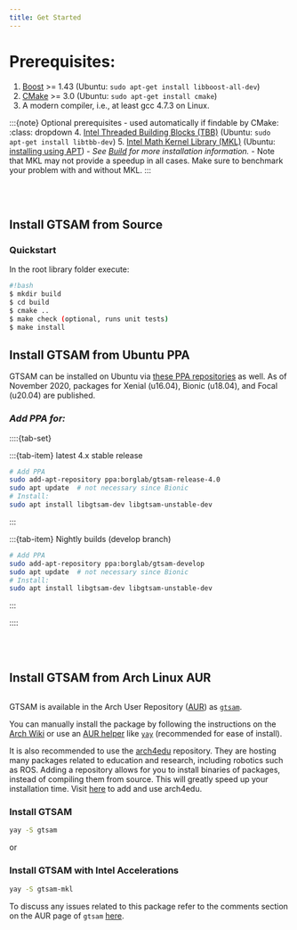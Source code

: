 ```yaml
---
title: Get Started
---
```


# Prerequisites:

1. [Boost](http://www.boost.org/users/download/) >= 1.43 (Ubuntu: `sudo apt-get install libboost-all-dev`)
2. [CMake](http://www.cmake.org/cmake/resources/software.html) >= 3.0 (Ubuntu: `sudo apt-get install cmake`)
3. A modern compiler, i.e., at least gcc 4.7.3 on Linux.

:::{note} Optional prerequisites - used automatically if findable by CMake:
:class: dropdown
4. [Intel Threaded Building Blocks (TBB)](http://www.threadingbuildingblocks.org/) (Ubuntu: `sudo apt-get install libtbb-dev`)
5. [Intel Math Kernel Library (MKL)](http://software.intel.com/en-us/intel-mkl) (Ubuntu: [installing using APT](https://software.intel.com/en-us/articles/installing-intel-free-libs-and-python-apt-repo))
    - *See [Build](/Content/build-project) for more installation information.*
    - Note that MKL may not provide a speedup in all cases. Make sure to benchmark your problem with and without MKL.
:::

<br><br>

## Install GTSAM from Source

### Quickstart

In the root library folder execute:

```bash
#!bash
$ mkdir build
$ cd build
$ cmake ..
$ make check (optional, runs unit tests)
$ make install
```

## Install GTSAM from Ubuntu PPA

GTSAM can be installed on Ubuntu via [these PPA repositories](https://launchpad.net/~borglab) as well.
As of November 2020, packages for Xenial (u16.04), Bionic (u18.04), and Focal (u20.04) are published.

### *Add PPA for:*
::::{tab-set}

:::{tab-item} latest 4.x stable release
```bash
# Add PPA
sudo add-apt-repository ppa:borglab/gtsam-release-4.0
sudo apt update  # not necessary since Bionic
# Install:
sudo apt install libgtsam-dev libgtsam-unstable-dev
```
:::

:::{tab-item} Nightly builds (develop branch)
```bash
# Add PPA
sudo add-apt-repository ppa:borglab/gtsam-develop
sudo apt update  # not necessary since Bionic
# Install:
sudo apt install libgtsam-dev libgtsam-unstable-dev
```
:::

::::

<br><br>

## Install GTSAM from Arch Linux AUR

```{warning} Installing GTSAM on Arch Linux has not been tested by the GTSAM developers.
```

GTSAM is available in the Arch User Repository
([AUR](https://wiki.archlinux.org/index.php/Arch_User_Repository)) as
[`gtsam`](https://aur.archlinux.org/packages/gtsam/).

You can manually install the package by following the instructions on the
[Arch Wiki](https://wiki.archlinux.org/index.php/Arch_User_Repository#Installing_packages)
or use an [AUR helper](https://wiki.archlinux.org/index.php/AUR_helpers) like
[`yay`](https://aur.archlinux.org/packages/yay/)
(recommended for ease of install).

It is also recommended to use the
[arch4edu](https://wiki.archlinux.org/index.php/Unofficial_user_repositories#arch4edu)
repository. They are hosting many packages related to education and research,
including robotics such as ROS. Adding a repository allows for you to install
binaries of packages, instead of compiling them from source.
This will greatly speed up your installation time. Visit [here](https://github.com/arch4edu/arch4edu/wiki/Add-arch4edu-to-your-Archlinux) to add and use arch4edu. 

### Install GTSAM
```sh
yay -S gtsam
```

or

### Install GTSAM with Intel Accelerations

```sh
yay -S gtsam-mkl
```

To discuss any issues related to this package refer to the comments section on
the AUR page of `gtsam` [here](https://aur.archlinux.org/packages/gtsam/).
